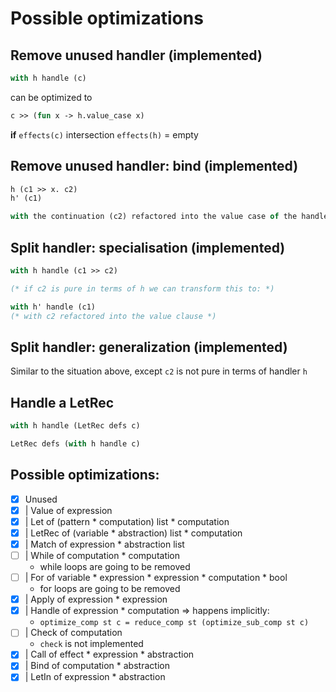 # Possible optimizations

## Remove unused handler (implemented)
```ocaml
with h handle (c)
```  
can be optimized to
```ocaml
c >> (fun x -> h.value_case x)
```
**if** `effects(c)` intersection `effects(h)` = empty

## Remove unused handler: bind (implemented)
```ocaml
h (c1 >> x. c2)  
h' (c1)  

with the continuation (c2) refactored into the value case of the handler
```

## Split handler: specialisation (implemented)
```ocaml
with h handle (c1 >> c2)

(* if c2 is pure in terms of h we can transform this to: *)

with h' handle (c1)
(* with c2 refactored into the value clause *)
```

## Split handler: generalization (implemented)
Similar to the situation above, except `c2` is not pure in terms of handler `h`


## Handle a LetRec
```ocaml
with h handle (LetRec defs c)

LetRec defs (with h handle c)
```

## Possible optimizations:
- [x] Unused
- [x] | Value of expression
- [x] | Let of (pattern \* computation) list \* computation
- [x] | LetRec of (variable \* abstraction) list \* computation
- [x] | Match of expression \* abstraction list
- [ ] | While of computation \* computation
  * while loops are going to be removed
- [ ] | For of variable \* expression \* expression \* computation \* bool
  * for loops are going to be removed
- [x] | Apply of expression \* expression
- [x] | Handle of expression \* computation => happens implicitly:  
  * `optimize_comp st c = reduce_comp st (optimize_sub_comp st c)`
- [ ] | Check of computation  
  * `check` is not implemented
- [x] | Call of effect \* expression \* abstraction
- [x] | Bind of computation \* abstraction
- [x] | LetIn of expression \* abstraction
